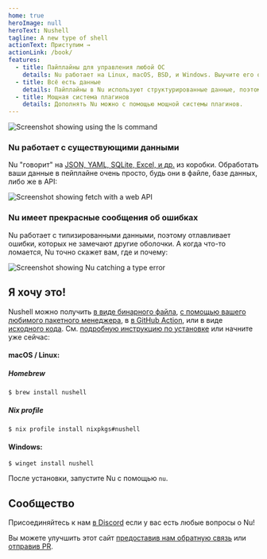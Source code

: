 ```yaml
---
home: true
heroImage: null
heroText: Nushell
tagline: A new type of shell
actionText: Приступим →
actionLink: /book/
features:
  - title: Пайплайны для управления любой ОС
    details: Nu работает на Linux, macOS, BSD, и Windows. Выучите его один раз, используйте его везде.
  - title: Всё есть данные
    details: Пайплайны в Nu используют структурированные данные, поэтому вы можете безопасно отбирать, фильтровать и сортировать их каждый раз одним и тем же способом. Давайте перестанем разбирать строки и начнём решать реальные проблемы.
  - title: Мощная система плагинов
    details: Дополнять Nu можно с помощью мощной системы плагинов.
---
```


<img src="https://www.nushell.sh/frontpage/ls-example.png" alt="Screenshot showing using the ls command" class="hero"/>

### Nu работает с существующими данными

Nu "говорит" на [JSON, YAML, SQLite, Excel, и др.](/book/loading_data.html) из коробки. Обработать ваши данные в пейплайне очень просто, будь они в файле, базе данных, либо же в API:

<img src="https://www.nushell.sh/frontpage/fetch-example.png" alt="Screenshot showing fetch with a web API" class="hero"/>

### Nu имеет прекрасные сообщения об ошибках

Nu работает с типизированными данными, поэтому отлавливает ошибки, которых не замечают другие оболочки. А когда что-то ломается, Nu точно скажет вам, где и почему:

<img src="https://www.nushell.sh/frontpage/miette-example.png" alt="Screenshot showing Nu catching a type error" class="hero"/>

## Я хочу это!

Nushell можно получить [в виде бинарного файла](https://github.com/nushell/nushell/releases), [с помощью вашего любимого пакетного менеджера](https://repology.org/project/nushell/versions), в [в GitHub Action](https://github.com/marketplace/actions/setup-nu), или в виде [исходного кода](https://github.com/nushell/nushell). См. [подробную инструкцию по установке](/book/installation.html) или начните уже сейчас:

#### macOS / Linux:

##### Homebrew

```shell
$ brew install nushell
```

##### Nix profile

```shell
$ nix profile install nixpkgs#nushell
```

#### Windows:

```shell
$ winget install nushell
```

После установки, запустите Nu с помощью `nu`.

## Сообщество

Присоединяйтесь к нам [в Discord](https://discord.gg/NtAbbGn) если у вас есть любые вопросы о Nu!

Вы можете улучшить этот сайт [предоставив нам обратную связь](https://github.com/nushell/nushell.github.io/issues) или [отправив PR](https://github.com/nushell/nushell.github.io/pulls).
